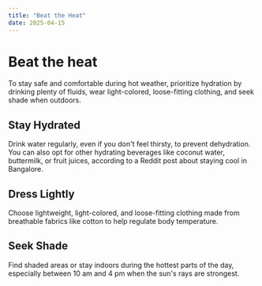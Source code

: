 ```yaml
---
title: "Beat the Heat"
date: 2025-04-15
---
```

# Beat the heat
To stay safe and comfortable during hot weather, prioritize hydration by drinking plenty of fluids, wear light-colored, loose-fitting clothing, and seek shade when outdoors.

## Stay Hydrated
Drink water regularly, even if you don't feel thirsty, to prevent dehydration. You can also opt for other hydrating beverages like coconut water, buttermilk, or fruit juices, according to a Reddit post about staying cool in Bangalore. 
## Dress Lightly
Choose lightweight, light-colored, and loose-fitting clothing made from breathable fabrics like cotton to help regulate body temperature. 
## Seek Shade
Find shaded areas or stay indoors during the hottest parts of the day, especially between 10 am and 4 pm when the sun's rays are strongest.
